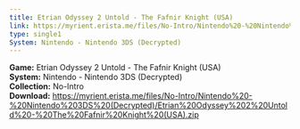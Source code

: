 ```yaml
---
title: Etrian Odyssey 2 Untold - The Fafnir Knight (USA)
link: https://myrient.erista.me/files/No-Intro/Nintendo%20-%20Nintendo%203DS%20(Decrypted)/Etrian%20Odyssey%202%20Untold%20-%20The%20Fafnir%20Knight%20(USA).zip
type: single1
System: Nintendo - Nintendo 3DS (Decrypted)
---
```

<b>Game:</b> Etrian Odyssey 2 Untold - The Fafnir Knight (USA)<br>
<b>System:</b> Nintendo - Nintendo 3DS (Decrypted)<br>
<b>Collection:</b> No-Intro<br>
<b>Download:</b> https://myrient.erista.me/files/No-Intro/Nintendo%20-%20Nintendo%203DS%20(Decrypted)/Etrian%20Odyssey%202%20Untold%20-%20The%20Fafnir%20Knight%20(USA).zip